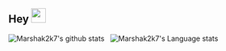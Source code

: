 ## Hey <img src="https://github.com/TheDudeThatCode/TheDudeThatCode/blob/master/Assets/Hi.gif" width="29px">


![Marshak2k7's github stats](https://github-readme-stats.vercel.app/api?username=marshak2k7&theme=dark&show_icons=true&hide_border=true)&nbsp;&nbsp;
![Marshak2k7's Language stats](https://github-readme-stats-eight-theta.vercel.app/api/top-langs/?username=marshak2k7&layout=compact&theme=dark&langs_count=8&hide_border=true)
<br />
